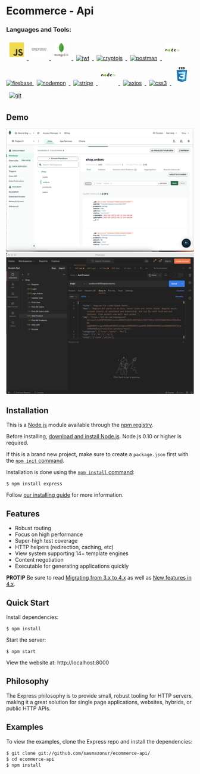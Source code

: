 # Ecommerce - Api

<h3 align="left">Languages and Tools:</h3>
<p align="left">
  <a href="https://developer.mozilla.org/en-US/docs/Web/JavaScript" target="_blank" rel="noreferrer"> <img src="https://raw.githubusercontent.com/devicons/devicon/master/icons/javascript/javascript-original.svg" alt="javascript" width="40" height="40" hspace="8" vspace="8"/> </a>
  <a href="https://expressjs.com" target="_blank" rel="noreferrer"> <img src="https://raw.githubusercontent.com/devicons/devicon/master/icons/express/express-original-wordmark.svg" alt="express" width="40" height="40" hspace="8" vspace="8"/> </a>
  <a href="https://www.mongodb.com/" target="_blank" rel="noreferrer"> <img src="https://raw.githubusercontent.com/devicons/devicon/master/icons/mongodb/mongodb-original-wordmark.svg" alt="mongodb" width="40" height="40" hspace="8" vspace="8"/> </a>
  <a href="https://jwt.io" target="_blank" rel="noreferrer"> <img src="https://seeklogo.com/images/J/jwt-logo-65D86B4640-seeklogo.com.png" alt="jwt" width="40" height="40" hspace="8" vspace="8"/> </a>
  <a href="https://cryptojs.gitbook.io/docs/" target="_blank" rel="noreferrer"> <img src="https://1252457264-files.gitbook.io/~/files/v0/b/gitbook-legacy-files/o/spaces%2F-LVOh1OI8lhWfR_994H2%2Favatar.png?generation=1546620224707409&alt=media" alt="cryptojs" width="40" height="40" hspace="8" vspace="8"/> </a>
  <a href="https://postman.com" target="_blank" rel="noreferrer"> <img src="https://www.vectorlogo.zone/logos/getpostman/getpostman-icon.svg" alt="postman" width="40" height="40" hspace="8" vspace="8"/> </a>
  <a href="https://nodejs.org" target="_blank" rel="noreferrer"> <img src="https://raw.githubusercontent.com/devicons/devicon/master/icons/nodejs/nodejs-original-wordmark.svg" alt="nodejs" width="40" height="40" hspace="8" vspace="8"/> </a>
  <a href="https://firebase.google.com/" target="_blank" rel="noreferrer"> <img src="https://www.vectorlogo.zone/logos/firebase/firebase-icon.svg" alt="firebase" width="40" height="40" /> </a>
  <a href="https://nodemon.io" target="_blank" rel="noreferrer"> <img src="https://user-images.githubusercontent.com/13700/35731649-652807e8-080e-11e8-88fd-1b2f6d553b2d.png" alt="nodemon" width="40" height="40" hspace="8" vspace="8"/> </a>
  <a href="https://stripe.com" target="_blank" rel="noreferrer"> <img src="https://upload.wikimedia.org/wikipedia/commons/thumb/b/ba/Stripe_Logo%2C_revised_2016.svg/640px-Stripe_Logo%2C_revised_2016.svg.png" alt="stripe" height="40" hspace="8" vspace="8"/> </a>
  <a href="https://nodejs.org" target="_blank" rel="noreferrer"> <img src="https://raw.githubusercontent.com/devicons/devicon/master/icons/nodejs/nodejs-original-wordmark.svg" alt="nodejs" width="40" height="40" hspace="8" vspace="8"/> </a>
  <a href="https://axios-http.com/" target="_blank" rel="noreferrer"> <img src="https://user-images.githubusercontent.com/8939680/57233884-20344080-6fe5-11e9-8df3-0df1282e1574.png" alt="axios" height="40" hspace="8" vspace="8"/> </a>
	<a href="https://mui.com/" target="_blank" rel="noreferrer"> <img src="https://mui.com/static/logo.png" alt="css3" width="40" height="40" hspace="8" vspace="8"/> </a>
	<a href="https://www.w3schools.com/css/" target="_blank" rel="noreferrer"> <img src="https://raw.githubusercontent.com/devicons/devicon/master/icons/css3/css3-original-wordmark.svg" alt="css3" width="40" height="40" hspace="8" vspace="8"/> </a>
	<a href="https://git-scm.com/" target="_blank" rel="noreferrer"> <img src="https://www.vectorlogo.zone/logos/git-scm/git-scm-icon.svg" alt="git" width="40" height="40" hspace="8" vspace="8"/> </a>
</p>

## Demo
<p align="center">
  <img src="https://github.com/sasmazonur/ecommerce-api/blob/main/demo/mangodb_demo.png" alt="demo_1" />
  <img src="https://github.com/sasmazonur/ecommerce-api/blob/main/demo/postmand_demo.png" alt="demo_2" />

</p>

## Installation

This is a [Node.js](https://nodejs.org/en/) module available through the
[npm registry](https://www.npmjs.com/).

Before installing, [download and install Node.js](https://nodejs.org/en/download/).
Node.js 0.10 or higher is required.

If this is a brand new project, make sure to create a `package.json` first with
the [`npm init` command](https://docs.npmjs.com/creating-a-package-json-file).

Installation is done using the
[`npm install` command](https://docs.npmjs.com/getting-started/installing-npm-packages-locally):

```console
$ npm install express
```

Follow [our installing guide](http://expressjs.com/en/starter/installing.html)
for more information.

## Features

  * Robust routing
  * Focus on high performance
  * Super-high test coverage
  * HTTP helpers (redirection, caching, etc)
  * View system supporting 14+ template engines
  * Content negotiation
  * Executable for generating applications quickly

**PROTIP** Be sure to read [Migrating from 3.x to 4.x](https://github.com/expressjs/express/wiki/Migrating-from-3.x-to-4.x) as well as [New features in 4.x](https://github.com/expressjs/express/wiki/New-features-in-4.x).

## Quick Start
  Install dependencies:

```console
$ npm install
```

  Start the server:

```console
$ npm start
```

  View the website at: http://localhost:8000

## Philosophy

  The Express philosophy is to provide small, robust tooling for HTTP servers, making
  it a great solution for single page applications, websites, hybrids, or public
  HTTP APIs.

## Examples

  To view the examples, clone the Express repo and install the dependencies:

```console
$ git clone git://github.com/sasmazonur/ecommerce-api/
$ cd ecommerce-api
$ npm install
```
